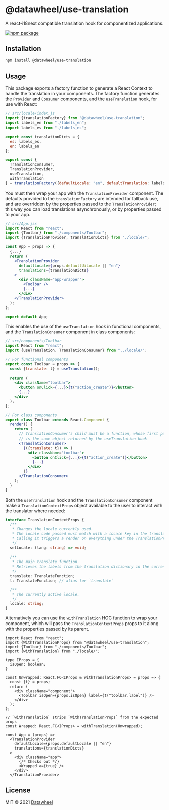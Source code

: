 # @datawheel/use-translation

A react-i18next compatible translation hook for componentized applications.

[![npm package](https://img.shields.io/npm/v/@datawheel/use-translation.svg)](https://www.npmjs.com/package/@datawheel/use-translation)

## Installation

```bash
npm install @datawheel/use-translation
```

## Usage

This package exports a factory function to generate a React Context to handle 
the translation in your components. The factory function generates the 
`Provider` and `Consumer` components, and the `useTranslation` hook, for use 
with React:

```js
// src/locale/index.js
import {translationFactory} from "@datawheel/use-translation";
import labels_en from "./labels_en";
import labels_es from "./labels_es";

export const translationDicts = {
  es: labels_es,
  en: labels_en
};

export const {
  TranslationConsumer,
  TranslationProvider,
  useTranslation,
  withTranslation
} = translationFactory({defaultLocale: "en", defaultTranslation: labels_en});
```

You must then wrap your app with the `TranslationProvider` component. 
The defaults provided to the `translationFactory` are intended for fallback use,
and are overridden by the properties passed to the `TranslationProvider`; 
this way you can load translations asynchronously, or by properties passed to 
your app.

```jsx
// src/App.jsx
import React from "react";
import {Toolbar} from "./components/Toolbar";
import {TranslationProvider, translationDicts} from "./locale/";

const App = props => {
  {...}
  return (
    <TranslationProvider
      defaultLocale={props.defaultUiLocale || "en"}
      translations={translationDicts}
    >
      <div className="app-wrapper">
        <Toolbar />
        {...}
      </div>
    </TranslationProvider>
  );
};

export default App;
```

This enables the use of the `useTranslation` hook in functional components, and the `TranslationConsumer` component in class components:

```jsx
// src/components/Toolbar
import React from "react";
import {useTranslation, TranslationConsumer} from "../locale/";

// For functional components
export const Toolbar = props => {
  const {translate: t} = useTranslation();

  return (
    <div className="toolbar">
      <button onClick={...}>{t("action_create")}</button>
      {...}
    </div>
  );
};

// For class components
export class Toolbar extends React.Component {
  render() {
    return (
      // TranslationConsumer's child must be a function, whose first parameter
      // is the same object returned by the useTranslation hook
      <TranslationConsumer>
        {({translate: t}) => (
          <div className="toolbar">
            <button onClick={...}>{t("action_create")}</button>
            {...}
          </div>
        )}
      </TranslationConsumer>
    );
  }
}
```

Both the `useTranslation` hook and the `TranslationConsumer` component make a 
`TranslationContextProps` object available to the user to interact with the 
translator where needed:

```ts
interface TranslationContextProps {
  /**
   * Changes the locale currently used.
   * The locale code passed must match with a locale key in the translations dictionary.
   * Calling it triggers a render on everything under the TranslationProvider.
   */
  setLocale: (lang: string) => void;
  
  /**
   * The main translate function.
   * Retrieves the labels from the translation dictionary in the current locale.
   */
  translate: TranslateFunction;
  t: TranslateFunction; // alias for `translate`

  /**
   * The currently active locale.
   */
  locale: string;
}
```

Alternatively you can use the `withTranslation` HOC function to wrap your component, which will pass the `TranslationContextProps` props to it along with
the properties passed by its parent.

```tsx
import React from "react";
import {WithTranslationProps} from "@datawheel/use-translation";
import {Toolbar} from "./components/Toolbar";
import {withTranslation} from "./locale/";

type IProps = {
  isOpen: boolean;
}

const Unwrapped: React.FC<IProps & WithTranslationProps> = props => {
  const {t} = props;
  return (
    <div className="component">
      <Toolbar isOpen={props.isOpen} label={t("toolbar.label")} />
    </div>
  );
};

// `withTranslation` strips `WithTranslationProps` from the expected props
const Wrapped: React.FC<IProps> = withTranslation(Unwrapped);

const App = (props) => 
  <TranslationProvider
    defaultLocale={props.defaultLocale || "en"}
    translations={translationDicts}
  >
    <div className="app">
      {/* Checks out */}
      <Wrapped a={true} />
    </div>
  </TranslationProvider>
```

## License

MIT © 2021 [Datawheel](https://datawheel.us/)
